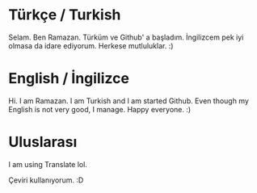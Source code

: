 # Türkçe / Turkish

Selam. Ben Ramazan. Türküm ve Github' a başladım. İngilizcem pek iyi olmasa da idare ediyorum. Herkese mutluluklar. :)

# English / İngilizce

Hi. I am Ramazan. I am Turkish and I am started Github. Even though my English is not very good, I manage. Happy everyone. :)

# Uluslarası

I am using Translate lol.

Çeviri kullanıyorum. :D
